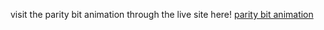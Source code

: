 visit the parity bit animation through the live site here! 
                    [parity bit animation](https://ca-organization.github.io/AI-as-a-learning-tool/)
